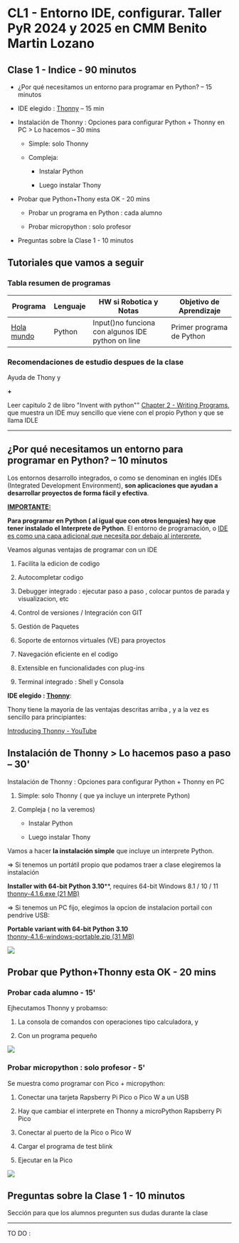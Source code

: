 # CL1 - Entorno IDE, configurar. Taller PyR 2024 y 2025 en CMM Benito Martin Lozano

## Clase 1 - Indice - 90 minutos

- ¿Por qué necesitamos un entorno para programar en Python? – 15 minutos

- IDE elegido : [Thonny](https://thonny.org/)  – 15 min

- Instalación de Thonny : Opciones para configurar Python + Thonny en PC  > Lo hacemos – 30 mins
  
  - Simple: solo Thonny
  
  - Compleja:
    
    - Instalar Python
    
    - Luego instalar Thony

- Probar que Python+Thony esta OK - 20 mins
  
  - Probar un programa en Python : cada alumno
  
  - Probar micropython : solo profesor

- Preguntas sobre la Clase 1 - 10 minutos

## Tutoriales que vamos a seguir

### Tabla resumen de programas

| Programa                       | Lenguaje | HW si Robotica y Notas                            | Objetivo de Aprendizaje   |
| ------------------------------ | -------- | ------------------------------------------------- | ------------------------- |
| [Hola mundo](./P_holamundo.py) | Python   | Input()no funciona con algunos IDE python on line | Primer programa de Python |

### Recomendaciones de estudio despues de la clase

Ayuda de Thony y

**+**

Leer capitulo 2 de libro "Invent with python"" [Chapter 2 - Writing Programs](https://inventwithpython.com/invent4thed/chapter2.html), que muestra un IDE muy sencillo que viene con el propio Python y que se llama IDLE

---

## ¿Por qué necesitamos un entorno para programar en Python? – 10 minutos

Los entornos desarrollo integrados, o como se denominan en inglés IDEs (Integrated Development Environment), **son aplicaciones que ayudan a desarrollar proyectos de forma fácil y efectiva**.

**<u>IMPORTANTE: </u>**

**Para programar en Python ( al igual que con otros lenguajes) hay que tener instalado el Interprete de Python**. El entorno de programación, o <u>IDE es como una capa adicional que necesita por debajo al interprete.</u>

Veamos algunas ventajas de programar con un IDE 

1. Facilita la edicion de codigo

2. Autocompletar codigo

3. Debugger  integrado : ejecutar paso a paso , colocar puntos de parada y visualizacion, etc

4. Control de versiones / Integración con GIT

5. Gestión de Paquetes

6. Soporte de entornos virtuales (VE) para proyectos 

7. Navegación eficiente en el codigo

8. Extensible en funcionalidades con plug-ins

9. Terminal integrado : Shell y Consola

**IDE elegido : [Thonny](https://thonny.org/)**:

Thony tiene la mayoría de las ventajas descritas arriba , y a la vez es sencillo para principiantes:

[Introducing Thonny - YouTube](https://youtu.be/nwIgxrXP-X4?si=eb19qXyd4cJWSYng)

## Instalación de Thonny > Lo hacemos paso a paso – 30'

Instalación de Thonny : Opciones para configurar Python + Thonny en PC 

1. Simple: solo Thonny ( que ya incluye un interprete Python) 

2. Compleja ( no la veremos) 
   
   - Instalar Python
   
   - Luego instalar Thony

Vamos a hacer **la instalación simple** que incluye un interprete Python. 

=> Si tenemos un portátil propio que podamos traer a clase elegiremos la instalación 

**Installer with 64-bit Python 3.10****, requires 64-bit Windows 8.1 / 10 / 11  
[thonny-4.1.6.exe (21 MB)](https://github.com/thonny/thonny/releases/download/v4.1.6/thonny-4.1.6.exe)

=> Si tenemos un PC fijo, elegimos la opcion de instalacion portail con pendrive USB:

**Portable variant with 64-bit Python 3.10**  
[thonny-4.1.6-windows-portable.zip (31 MB)](https://github.com/thonny/thonny/releases/download/v4.1.6/thonny-4.1.6-windows-portable.zip)

![](C:\Users\josec\OneDrive\Documentos\03_MAKER\MK_PROJECTS\CMM_MK_2410O_J25\2425CL1_Entorno\doc\instalar_thonny.png)

## Probar que Python+Thonny esta OK - 20 mins

### Probar cada alumno - 15'

Ejhecutamos Thonny y probamso:

1. La consola de comandos con operaciones tipo calculadora, y 

2. Con un programa pequeño

![](C:\Users\josec\OneDrive\Documentos\03_MAKER\MK_PROJECTS\CMM_MK_2410O_J25\2425CL1_Entorno\doc\prueba_hola.png)

### Probar micropython : solo profesor - 5'

Se muestra como programar con Pico + micropython:

1. Conectar una tarjeta Rapsberry Pi Pico o Pico W a un USB

2. Hay que cambiar el interprete en Thonny a microPython Rapsberry Pi Pico

3. Conectar al puerto de la Pico o Pico W

4. Cargar el programa de test blink

5. Ejecutar en la Pico

![](C:\Users\josec\OneDrive\Documentos\03_MAKER\MK_PROJECTS\CMM_MK_2410O_J25\2425CL1_Entorno\doc\prueba_blink.png)

## Preguntas sobre la Clase 1 - 10 minutos

Sección para que los alumnos pregunten sus dudas durante la clase

---

TO DO :
